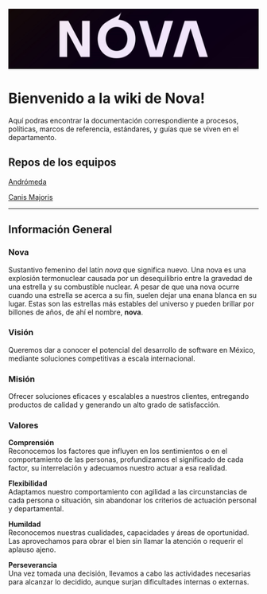 ![](https://raw.githubusercontent.com/novaDepto/Nova/master/Desarrollo%20de%20departamento/Imagen%20Corporativa/NOVA_banner.jpg)

# Bienvenido a la wiki de Nova!
Aquí podras encontrar la documentación correspondiente a procesos, políticas, marcos de referencia, estándares, y guías que se viven en el departamento.

## Repos de los equipos

[Andrómeda](https://gitlab.com/nova_tec/obcapital)

[Canis Majoris](https://github.com/novaDepto/PugSeal)

***

## Información General
### Nova
Sustantivo femenino del latín _nova_ que significa nuevo. Una nova es una explosión termonuclear causada por un desequilibrio entre la gravedad de una estrella y su combustible nuclear. A pesar de que una nova ocurre cuando una estrella se acerca a su fin, suelen dejar una enana blanca​ en su lugar. Estas son las estrellas más estables del universo y pueden brillar por billones de años, de ahí el nombre, **nova**.

### Visión
Queremos dar a conocer el potencial del desarrollo de software en México, mediante soluciones competitivas a escala internacional.

### Misión

Ofrecer soluciones eficaces y escalables a nuestros clientes, entregando productos de calidad y generando un alto grado de satisfacción.

### Valores

**Comprensión**  
Reconocemos los factores que influyen en los sentimientos o en el comportamiento de las personas, profundizamos el significado de cada factor, su interrelación y adecuamos nuestro actuar a esa realidad.

**Flexibilidad**  
Adaptamos nuestro comportamiento con agilidad a las circunstancias de cada persona o situación, sin abandonar los criterios de actuación personal y departamental.

**Humildad**  
Reconocemos nuestras cualidades, capacidades y áreas de oportunidad. Las aprovechamos para obrar el bien sin llamar la atención o requerir el aplauso ajeno.

**Perseverancia**  
Una vez tomada una decisión, llevamos a cabo las actividades necesarias para alcanzar lo decidido, aunque surjan dificultades internas o externas.
